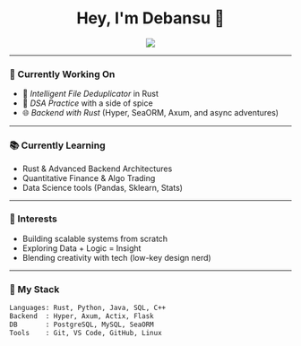 <h1 align="center">Hey, I'm Debansu 👋</h1>

<p align="center">
  <img src="https://readme-typing-svg.demolab.com/?lines=💻%20Rustacean%20in%20training;📊%20Data%20Science%20@IIT%20Madras;⚙️%20Backend%20Dev%20@Silicon%20Institute;🔁%20Algo-Trading%20Enthusiast;❤️%20Engineering%20+%20Creativity" />
</p>

---

### 🚀 Currently Working On

- 🧠 *Intelligent File Deduplicator* in Rust  
- 🧮 *DSA Practice* with a side of spice  
- 🌐 *Backend with Rust* (Hyper, SeaORM, Axum, and async adventures)

---

### 📚 Currently Learning

- Rust & Advanced Backend Architectures
- Quantitative Finance & Algo Trading
- Data Science tools (Pandas, Sklearn, Stats)

---

### 🧠 Interests

- Building scalable systems from scratch
- Exploring Data + Logic = Insight
- Blending creativity with tech (low-key design nerd)

---

### 💼 My Stack

```bash
Languages: Rust, Python, Java, SQL, C++
Backend  : Hyper, Axum, Actix, Flask
DB       : PostgreSQL, MySQL, SeaORM
Tools    : Git, VS Code, GitHub, Linux
